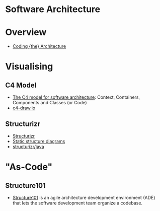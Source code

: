 Software Architecture
=====================

# Overview

- [Coding {the} Architecture](http://www.codingthearchitecture.com/)

# Visualising

## C4 Model

- [The C4 model for software architecture](https://c4model.com/): Context, Containers, Components and Classes (or Code)
- [c4-draw.io](https://github.com/tobiashochguertel/c4-draw.io)

## Structurizr

- [Structurizr](https://structurizr.com/)
- [Static structure diagrams](https://structurizr.com/help/static-diagrams)
- [structurizr/java](https://github.com/structurizr/java)

# "As-Code"

## Structure101

- [Structure101](http://structure101.com/) is an agile architecture development environment (ADE) that lets the software development team organize a codebase.
